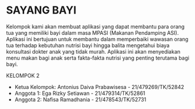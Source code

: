 # SAYANG BAYI

Kelompok kami akan membuat aplikasi yang dapat membantu para orang tua yang memiliki bayi dalam masa MPASI (Makanan Pendamping ASI). Aplikasi ini bertujuan untuk membantu dalam memperbaiki wawasan orang tua terhadap kebutuhan nutrisi bayi hingga balita mengetahui biaya konsultasi dokter anak yang tidak murah. Aplikasi ini akan menyediakan menu makan bagi anak serta fakta-fakta nutrisi yang penting terutama bagi bayi.

KELOMPOK 2

- Ketua Kelompok: Antonius Daiva Prabawisesa - 21/479269/TK/52842
- Anggota 1: Ega Rizky Setiawan - 21/479314/TK/52861
- Anggota 2: Nafisa Ramadhania - 21/478543/TK/52731
